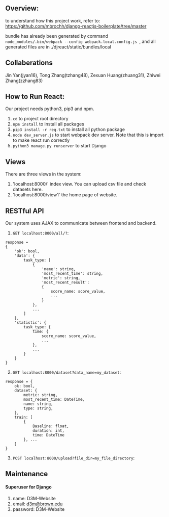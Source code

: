 ## Overview:
to understand how this project work, refer to:
https://github.com/mbrochh/django-reactjs-boilerplate/tree/master

bundle has already been generated by command `node_modules/.bin/webpack --config webpack.local.config.js
`, and all generated files are in ./djreact/static/bundles/local

## Collaberations
Jin Yan(jyan16), Tong Zhang(tzhang48), Zexuan Huang(zhuang31), Zhiwei Zhang(zzhang83)


## How to Run React:
Our project needs python3, pip3 and npm.

1. `cd` to project root directory
2. `npm install` to install all packages
3. `pip3 install -r req.txt` to install all python package
4. `node dev_server.js` to start webpack dev server. Note that this is import to make react run correctly
5. `python3 manage.py runserver` to start Django

## Views
There are three views in the system:

1. 'localhost:8000/' index view. You can upload csv file and check datasets here.
1. 'localhost:8000/view1' the home page of website.

## RESTful API
Our system uses AJAX to communicate between frontend and backend.


1. `GET localhost:8000/all/?`:

~~~~
response = 
{
    'ok': bool,
    'data': {
        task_type: [
            {
                'name': string,
                'most_recent_time': string,
                'metric': string,
                'most_recent_result': 
                {
                    score_name: score_value,
                    ...
                }
            }, 
            ...
        ]
    },
    'statistic': {
        task_type: {
            time: {
                score_name: score_value,
                ...
            },
            ...
        }
    }
}
~~~~

2. `GET localhost:8000/dataset?data_name=my_dataset`:

~~~~
response = {
    ok: bool,
    dataset: {
        metric: string,
        most_recent_time: DateTime,
        name: string,
        type: string,
    },
    train: [
        {
            Baseline: float,
            duration: int,
            time: DateTime
        }, ...
    ]
}
~~~~

3. `POST localhost:8000/upload?file_dir=my_file_directory`:


## Maintenance

#### Superuser for Django

1. name: D3M-Website
1. email: d3m@brown.edu
1. password: D3M-Website
















